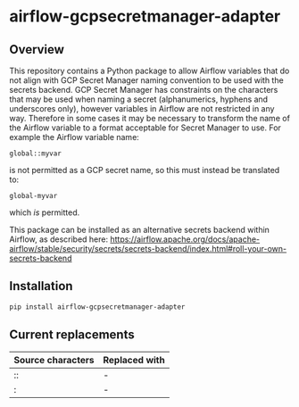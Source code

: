 # airflow-gcpsecretmanager-adapter
## Overview
This repository contains a Python package to allow Airflow variables that do not align with GCP Secret Manager naming convention to be used with the secrets backend. GCP Secret Manager has constraints on the characters that may be used when naming a secret (alphanumerics, hyphens and underscores only), however variables in Airflow are not restricted in any way. Therefore in some cases it may be necessary to transform the name of the Airflow variable to a format acceptable for Secret Manager to use. For example the Airflow variable name:

```
global::myvar
```

is not permitted as a GCP secret name, so this must instead be translated to:

```
global-myvar
```
which *is* permitted.

This package can be installed as an alternative secrets backend within Airflow, as described here: https://airflow.apache.org/docs/apache-airflow/stable/security/secrets/secrets-backend/index.html#roll-your-own-secrets-backend


## Installation

```bash
pip install airflow-gcpsecretmanager-adapter
```

## Current replacements

| Source characters | Replaced with |
--------------------|----------------
| ::                | -             |
| :                 | -             |

